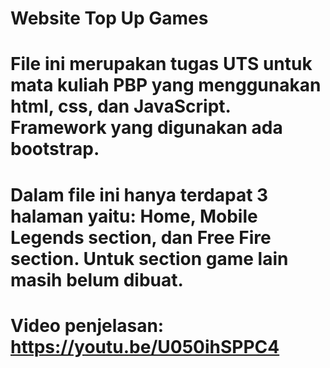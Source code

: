 # Website Top Up Games
# File ini merupakan tugas UTS untuk mata kuliah PBP yang menggunakan html, css, dan JavaScript. Framework yang digunakan ada bootstrap.
# Dalam file ini hanya terdapat 3 halaman yaitu: Home, Mobile Legends section, dan Free Fire section. Untuk section game lain masih belum dibuat. 
# Video penjelasan: https://youtu.be/U050ihSPPC4
